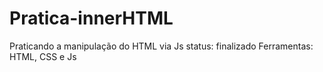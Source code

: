 # Pratica-innerHTML
Praticando a manipulação do HTML via Js
status: finalizado
Ferramentas: HTML, CSS e Js

